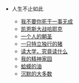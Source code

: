 <!--
 * @Description: 传记传奇目录
 * @Date: 2020-01-08 11:51:56
 * @LastEditors: 关耳听风
 * @LastEditTime: 2020-02-19 10:20:11
 -->

* 人生不止如此

	- [我不要你死于一事无成](传记传奇/我不要你死于一事无成.md)
	- [凯恩斯大战哈耶克](传记传奇/凯恩斯大战哈耶克.md)
	- [一个人的朝圣](传记传奇/一个人的朝圣.md)
	- [一只特立独行的猪](传记传奇/一只特立独行的猪.md)
	- [读大学，究竟读什么](传记传奇/读大学，究竟读什么.md)
	- [我的精神家园](传记传奇/我的精神家园.md)
	- [蛤蟆的油](传记传奇/蛤蟆的油.md)
	- [沉默的大多数](传记传奇/沉默的大多数.md)
